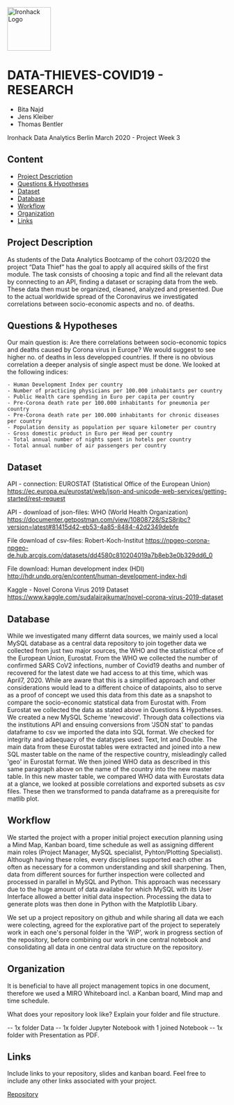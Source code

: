 <img src="https://bit.ly/2VnXWr2" alt="Ironhack Logo" width="100"/>

# DATA-THIEVES-COVID19 - RESEARCH
- Bita Najd
- Jens Kleiber
- Thomas Bentler

Ironhack Data Analytics Berlin March 2020 - Project Week 3


## Content
- [Project Description](#project-description)
- [Questions & Hypotheses](#questions-hypotheses)
- [Dataset](#dataset)
- [Database](#database)
- [Workflow](#workflow)
- [Organization](#organization)
- [Links](#links)

## Project Description
As students of the Data Analytics Bootcamp of the cohort 03/2020 the project “Data Thief” has the goal to apply all acquired skills of the first module. The task consists of choosing a topic and find all the relevant data by connecting to an API, finding a dataset or scraping data from the web. These data then must be organized, cleaned, analyzed and presented.
Due to the actual worldwide spread of the Coronavirus we investigated correlations between socio-economic aspects and no. of deaths.


## Questions & Hypotheses
Our main question is: Are there correlations between socio-economic topics and deaths caused by Corona virus in Europe?
We would suggest to see higher no. of deaths in less developped countries. If there is no obvious correlation a deeper analysis of single aspect must be done. 
We looked at the following indices:
 
    - Human Development Index per country
    - Number of practicing physicians per 100.000 inhabitants per country
    - Public Health care spending in Euro per capita per country
    - Pre-Corona death rate per 100.000 inhabitants for pneumonia per country
    - Pre-Corona death rate per 100.000 inhabitants for chronic diseases per country
    - Population density as population per square kilometer per country
    - Gross domestic product in Euro per Head per country
    - Total annual number of nights spent in hotels per country
    - Total annual number of air passengers per country


## Dataset
API - connection: EUROSTAT (Statistical Office of the European Union)
https://ec.europa.eu/eurostat/web/json-and-unicode-web-services/getting-started/rest-request

API - download of json-files: WHO (World Health Organization)
https://documenter.getpostman.com/view/10808728/SzS8rjbc?version=latest#81415d42-eb53-4a85-8484-42d2349debfe

File download of csv-files: Robert-Koch-Institut
https://npgeo-corona-npgeo-de.hub.arcgis.com/datasets/dd4580c810204019a7b8eb3e0b329dd6_0

File download: Human development index (HDI) 
http://hdr.undp.org/en/content/human-development-index-hdi

Kaggle - Novel Corona Virus 2019 Dataset
https://www.kaggle.com/sudalairajkumar/novel-corona-virus-2019-dataset

## Database
While we investigated many differnt data sources, we mainly used a local MySQL database as a central data repository to join together data we collected from just two major sources, the WHO and the statistical office of the European Union, Eurostat. From the WHO we collected the number of confirmed SARS CoV2 infections, number of Covid19 deaths and number of recovered for the latest date we had access to at this time, which was April7, 2020. While are aware that this is a simplified approach and other considerations would lead to a different choice of datapoints, also to serve as a proof of concept we used this data from this date as a snapshot to compare the socio-economic statstical data from Eurostat with. From Eurostat we collected the data as stated above in Questions & Hypotheses. We created a new MySQL Scheme 'newcovid'. Through data collections via the institutions API and ensuing conversions from 'JSON stat' to pandas dataframe to csv we imported the data into SQL format. We checked for integrity and adaequacy of the datatypes used: Text, Int and Double. The main data from these Eurostat tables were extracted and joined into a new SQL master table on the name of the respective country, misleadingly called 'geo' in Eurostat format. We then joined WHO data as described in this same paragraph above on the name of the country into the new master table. In this new master table, we compared WHO data with Eurostats data at a glance, we looked at possible correlations and exported subsets as csv files. These then we transformed to panda dataframe as a prerequisite for matlib plot.


## Workflow
We started the project with a proper initial project execution planning using a Mind Map, Kanban board, time schedule as well as assigning different main roles (Project Manager, MySQL specialist, Pyhton/Plotting Specialist). Although having these roles, every disciplines supported each other as often as necessary for a common understanding and skill sharpening. 
Then, data from different sources for further inspection were collected and processed in parallel in MySQL and Python. This approach was necessary due to the huge amount of data availabe for which MySQL with its User Interface allowed a better initial data inspection. Processing the data to generate plots was then done in Python with the Matplotlib Libary. 

We set up a project repository on github and while sharing all data we each were colecting, agreed for the explorative part of the project to seperately work in each one's personal folder in the 'WiP', work in progress section of the repository, before combining our work in one central notebook and consolidating all data in one central data structure on the repository.

## Organization
It is beneficial to have all project management topics in one document, therefore we used a MIRO Whiteboard incl. a Kanban board, Mind map and time schedule.

What does your repository look like? Explain your folder and file structure.

-- 1x folder Data
-- 1x folder Jupyter Notebook with 1 joined Notebook
-- 1x folder with Presentation as PDF. 

## Links
Include links to your repository, slides and kanban board. Feel free to include any other links associated with your project.

[Repository](https://github.com/)  



